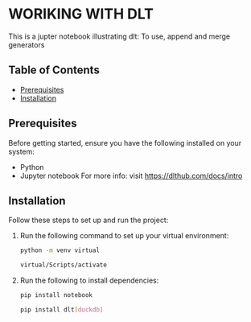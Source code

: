 # WORIKING WITH DLT

This is a jupter notebook illustrating dlt: To use, append and merge generators

## Table of Contents
- [Prerequisites](#prerequisites)  
- [Installation](#installation)   

## Prerequisites
Before getting started, ensure you have the following installed on your system:
- Python   
- Jupyter notebook
For more info: visit https://dlthub.com/docs/intro
## Installation
Follow these steps to set up and run the project:

1. Run the following command to set up your virtual environment:
   ```bash
   python -m venv virtual
   ```
   ```bash
   virtual/Scripts/activate
   ```
   
2. Run the following to install dependencies:
   ```bash
   pip install notebook
   ```

   ```bash
   pip install dlt[duckdb]
   ```
